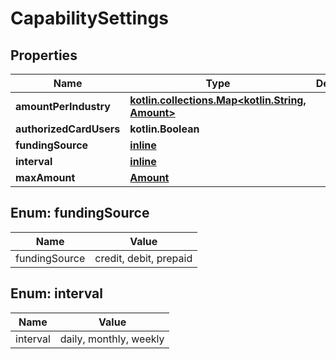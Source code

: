 
# CapabilitySettings

## Properties
Name | Type | Description | Notes
------------ | ------------- | ------------- | -------------
**amountPerIndustry** | [**kotlin.collections.Map&lt;kotlin.String, Amount&gt;**](Amount.md) |  |  [optional]
**authorizedCardUsers** | **kotlin.Boolean** |  |  [optional]
**fundingSource** | [**inline**](#kotlin.collections.List&lt;FundingSource&gt;) |  |  [optional]
**interval** | [**inline**](#Interval) |  |  [optional]
**maxAmount** | [**Amount**](Amount.md) |  |  [optional]


<a name="kotlin.collections.List<FundingSource>"></a>
## Enum: fundingSource
Name | Value
---- | -----
fundingSource | credit, debit, prepaid


<a name="Interval"></a>
## Enum: interval
Name | Value
---- | -----
interval | daily, monthly, weekly



